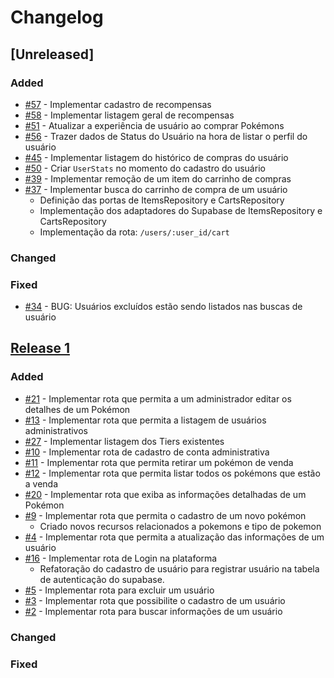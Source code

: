 # Changelog

## [Unreleased]

### Added
* [#57](https://github.com/afmireski/garchop-api/issues/57) - Implementar cadastro de recompensas
* [#58](https://github.com/afmireski/garchop-api/issues/58) - Implementar listagem geral de recompensas
* [#51](https://github.com/afmireski/garchop-api/issues/50) - Atualizar a experiência de usuário ao comprar Pokémons
* [#56](https://github.com/afmireski/garchop-api/issues/56) - Trazer dados de Status do Usuário na hora de listar o perfil do usuário
* [#45](https://github.com/afmireski/garchop-api/issues/45) - Implementar listagem do histórico de compras do usuário
* [#50](https://github.com/afmireski/garchop-api/issues/50) - Criar `UserStats` no momento do cadastro do usuário
* [#39](https://github.com/afmireski/garchop-api/issues/39) - Implementar remoção de um item do carrinho de compras
* [#37](https://github.com/afmireski/garchop-api/issues/37) - Implementar busca do carrinho de compra de um usuário
    * Definição das portas de ItemsRepository e CartsRepository
    * Implementação dos adaptadores do Supabase de ItemsRepository e CartsRepository
    * Implementação da rota: `/users/:user_id/cart`

### Changed

### Fixed
* [#34](https://github.com/afmireski/garchop-api/issues/34) - BUG: Usuários excluídos estão sendo listados nas buscas de usuário

## [Release 1](https://github.com/afmireski/garchop-api/releases/tag/v1.0.0)

### Added
* [#21](https://github.com/afmireski/garchop-api/issues/27) - Implementar rota que permita a um administrador editar os detalhes de um Pokémon
* [#13](https://github.com/afmireski/garchop-api/issues/13) - Implementar rota que permita a listagem de usuários administrativos
* [#27](https://github.com/afmireski/garchop-api/issues/27) - Implementar listagem dos Tiers existentes
* [#10](https://github.com/afmireski/garchop-api/issues/10) - Implementar rota de cadastro de conta administrativa
* [#11](https://github.com/afmireski/garchop-api/issues/11) - Implementar rota que permita retirar um pokémon de venda
* [#12](https://github.com/afmireski/garchop-api/issues/12) - Implementar rota que permita listar todos os pokémons que estão a venda
* [#20](https://github.com/afmireski/garchop-api/issues/20) - Implementar rota que exiba as informações detalhadas de um Pokémon
* [#9](https://github.com/afmireski/garchop-api/issues/9) - Implementar rota que permita o cadastro de um novo pokémon
    * Criado novos recursos relacionados a pokemons e tipo de pokemon
* [#4](https://github.com/afmireski/garchop-api/issues/4) - Implementar rota que permita a atualização das informações de um usuário
* [#16](https://github.com/afmireski/garchop-api/issues/16) - Implementar rota de Login na plataforma
    * Refatoração do cadastro de usuário para registrar usuário na tabela de autenticação do supabase.
* [#5](https://github.com/afmireski/garchop-api/issues/5) - Implementar rota para excluir um usuário
* [#3](https://github.com/afmireski/garchop-api/issues/3) - Implementar rota que possibilite o cadastro de um usuário
* [#2](https://github.com/afmireski/garchop-api/issues/2) - Implementar rota para buscar informações de um usuário

### Changed

### Fixed
